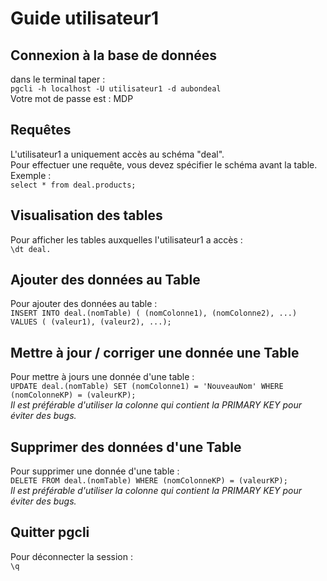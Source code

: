 # Guide utilisateur1
  
## Connexion à la base de données

dans le terminal taper :  
`pgcli -h localhost -U utilisateur1 -d aubondeal`  
Votre mot de passe est : MDP

## Requêtes
  
L'utilisateur1 a uniquement accès au schéma "deal".   
Pour effectuer une requête, vous devez spécifier le schéma avant la table.  
Exemple :  
`select * from deal.products;`  
  
## Visualisation des tables
  
Pour afficher les tables auxquelles l'utilisateur1 a accès :   
`\dt deal.`    
  
## Ajouter des données au Table
  
Pour ajouter des données au table :  
`INSERT INTO deal.(nomTable) ( (nomColonne1), (nomColonne2), ...) VALUES ( (valeur1), (valeur2), ...);`  
  
## Mettre à jour / corriger une donnée une Table  
  
Pour mettre à jours une donnée d'une table :  
`UPDATE deal.(nomTable) SET (nomColonne1) = 'NouveauNom' WHERE (nomColonneKP) = (valeurKP);`   
*Il est préférable d'utiliser la colonne qui contient la PRIMARY KEY pour éviter des bugs.*  
  
## Supprimer des données d'une Table  
  
Pour supprimer une donnée d'une table :  
`DELETE FROM deal.(nomTable) WHERE (nomColonneKP) = (valeurKP);`  
*Il est préférable d'utiliser la colonne qui contient la PRIMARY KEY pour éviter des bugs.*
  
## Quitter pgcli
  
Pour déconnecter la session :  
`\q`   